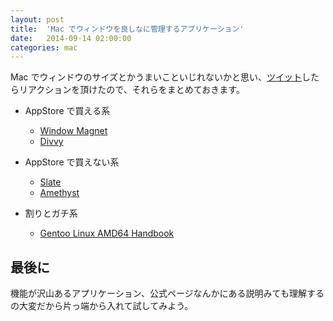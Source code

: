 ```yaml
---
layout: post
title:  'Mac でウィンドウを良しなに管理するアプリケーション'
date:   2014-09-14 02:00:00
categories: mac
---
```


Mac でウィンドウのサイズとかうまいこといじれないかと思い、[ツイット](https://twitter.com/hrysd/status/510816338651017218)したらリアクションを頂けたので、それらをまとめておきます。

- AppStore で買える系
  - [Window Magnet](http://magnet.crowdcafe.com/)
  - [Divvy](http://mizage.com/divvy/)

- AppStore で買えない系
  - [Slate](https://github.com/jigish/slate)
  - [Amethyst](https://github.com/ianyh/Amethyst)

- 割りとガチ系
  - [Gentoo Linux AMD64 Handbook](http://www.gentoo.org/doc/en/handbook/handbook-amd64.xml)

## 最後に

機能が沢山あるアプリケーション、公式ページなんかにある説明みても理解するの大変だから片っ端から入れて試してみよう。
